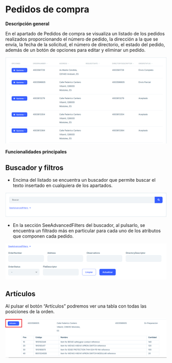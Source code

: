 # Pedidos de compra

**Descripción general**

En el apartado de Pedidos de compra se visualiza un listado de los pedidos realizados proporcionando el número de pedido, la dirección a la que se envía, la fecha de la solicitud, el número de directorio, el estado del pedido, además de un botón de opciones para editar y eliminar un pedido.

![image](images/listPurchaseOrders.png)

**Funcionalidades principales**

## Buscador y filtros

- Encima del listado se encuentra un buscador que permite buscar el texto insertado en cualquiera de los apartados.

![image](images/searchPurchaseOrders.png)

- En la sección SeeAdvancedFilters del buscador, al pulsarlo, se encuentra un filtrado más en particular para cada uno de los atributos que componen cada pedido.

![image](images/filterPurchaseOrders.png)

## Artículos

Al pulsar el botón “Artículos” podremos ver una tabla con todas las posiciones de la orden. 

![image](images/img-tke/cap-pedido-de-compra.png)